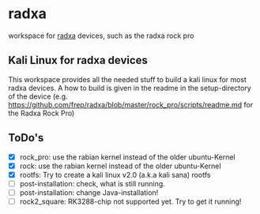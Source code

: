 radxa
=====

workspace for [radxa](http://radxa.com/) devices, such as the radxa rock pro

Kali Linux for radxa devices
----------------------------

This workspace provides all the needed stuff to build a kali linux for most radxa devices.
A how to build is given in the readme in the setup-directory of the device (e.g. https://github.com/frep/radxa/blob/master/rock_pro/scripts/readme.md for the Radxa Rock Pro)

ToDo's
------
 
- [x] rock_pro: use the rabian kernel instead of the older ubuntu-Kernel
- [x] rock: use the rabian kernel instead of the older ubuntu-Kernel
- [x] rootfs: Try to create a kali linux v2.0 (a.k.a kali sana) rootfs
- [ ] post-installation: check, what is still running.
- [ ] post-installation: change Java-installation!
- [ ] rock2_square: RK3288-chip not supported yet. Try to get it running!
